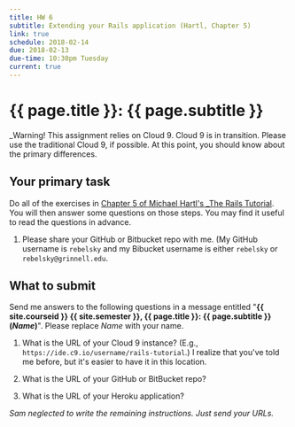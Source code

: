```yaml
---
title: HW 6
subtitle: Extending your Rails application (Hartl, Chapter 5)
link: true
schedule: 2018-02-14
due: 2018-02-13
due-time: 10:30pm Tuesday
current: true
---
```

# {{ page.title }}: {{ page.subtitle }}

_Warning!  This assignment relies on Cloud 9.  Cloud 9 is in transition.
Please use the traditional Cloud 9, if possible.  At this point, you should
know about the primary differences.

## Your primary task

Do all of the exercises in [Chapter 5 of Michael Hartl's _The Rails
Tutorial](https://www.railstutorial.org/book/static_pages).  You will
then answer some questions on those steps.  You may find it useful to
read the questions in advance.

1. Please share your GitHub or Bitbucket repo with me. (My GitHub username
is `rebelsky` and my Bibucket username is either `rebelsky` or
`rebelsky@grinnell.edu`.

## What to submit

Send me answers to the following questions in a message entitled "**{{
site.courseid }} {{ site.semester }}, {{ page.title }}: {{ page.subtitle
}} (_Name_)**".  Please replace _Name_ with your name.

1. What is the URL of your Cloud 9 instance?  (E.g.,
`https://ide.c9.io/username/rails-tutorial`.)  I realize that you've
told me before, but it's easier to have it in this location.

2. What is the URL of your GitHub or BitBucket repo?

3. What is the URL of your Heroku application?

_Sam neglected to write the remaining instructions.  Just send your URLs._
